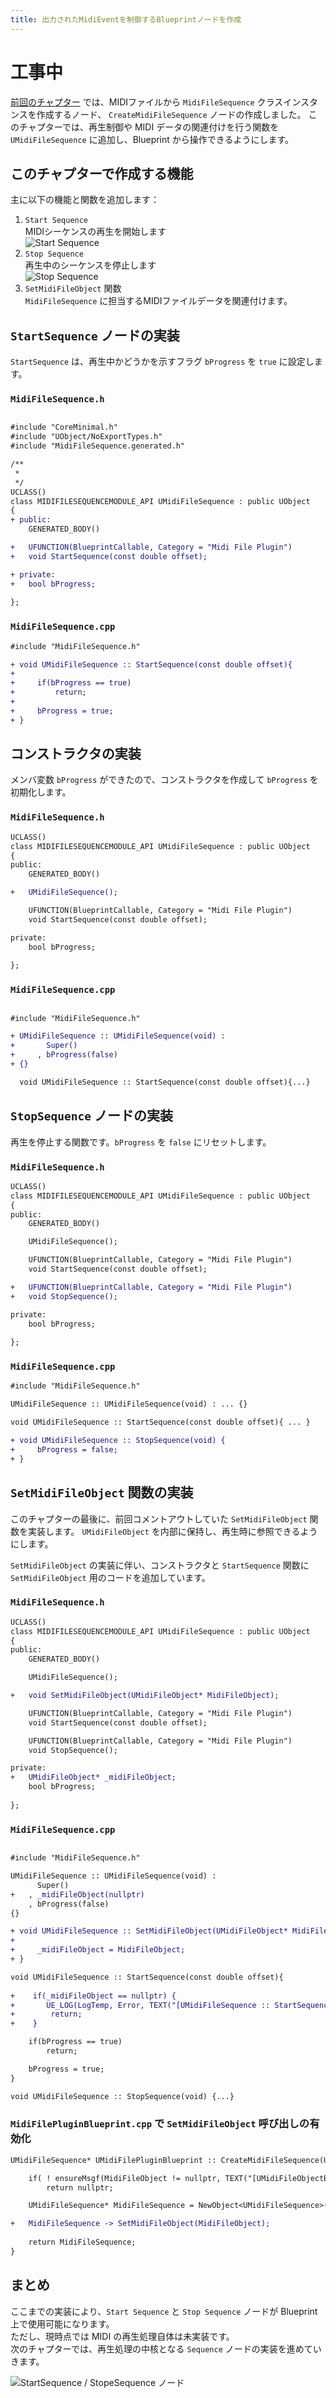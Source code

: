```yaml
---
title: 出力されたMidiEventを制御するBlueprintノードを作成
---
```


# 工事中

[前回のチャプター](./18) では、MIDIファイルから `MidiFileSequence` クラスインスタンスを作成するノード、
`CreateMidiFileSequence` ノードの作成しました。
このチャプターでは、再生制御や MIDI データの関連付けを行う関数を `UMidiFileSequence` に追加し、Blueprint から操作できるようにします。

## このチャプターで作成する機能

主に以下の機能と関数を追加します：

1. `Start Sequence`  
   MIDIシーケンスの再生を開始します  
   ![Start Sequence](/images/books/ue_midi_file_plugin/19/01.png)
2. `Stop Sequence`  
   再生中のシーケンスを停止します  
   ![Stop Sequence](/images/books/ue_midi_file_plugin/19/02.png)
3. `SetMidiFileObject` 関数  
   `MidiFileSequence` に担当するMIDIファイルデータを関連付けます。



## `StartSequence` ノードの実装

`StartSequence` は、再生中かどうかを示すフラグ `bProgress` を `true` に設定します。

### `MidiFileSequence.h`

```diff cpp

#include "CoreMinimal.h"
#include "UObject/NoExportTypes.h"
#include "MidiFileSequence.generated.h"

/**
 * 
 */
UCLASS()
class MIDIFILESEQUENCEMODULE_API UMidiFileSequence : public UObject
{
+ public:
	GENERATED_BODY()

+	UFUNCTION(BlueprintCallable, Category = "Midi File Plugin")
+	void StartSequence(const double offset);

+ private:
+ 	bool bProgress;
	
};

```

### `MidiFileSequence.cpp`

```diff cpp
#include "MidiFileSequence.h"

+ void UMidiFileSequence :: StartSequence(const double offset){
+     
+     if(bProgress == true)
+         return;
+ 
+     bProgress = true;
+ }
```


## コンストラクタの実装

メンバ変数 `bProgress` ができたので、コンストラクタを作成して `bProgress` を初期化します。

### `MidiFileSequence.h`

```diff cpp
UCLASS()
class MIDIFILESEQUENCEMODULE_API UMidiFileSequence : public UObject
{
public:
	GENERATED_BODY()

+	UMidiFileSequence();

	UFUNCTION(BlueprintCallable, Category = "Midi File Plugin")
	void StartSequence(const double offset);

private:
	bool bProgress;
	
};

```

### `MidiFileSequence.cpp`

```diff cpp

#include "MidiFileSequence.h"

+ UMidiFileSequence :: UMidiFileSequence(void) : 
+       Super()
+     , bProgress(false)
+ {}

  void UMidiFileSequence :: StartSequence(const double offset){...}

```

## `StopSequence` ノードの実装

再生を停止する関数です。`bProgress` を `false` にリセットします。

### `MidiFileSequence.h`

```diff cpp
UCLASS()
class MIDIFILESEQUENCEMODULE_API UMidiFileSequence : public UObject
{
public:
	GENERATED_BODY()

	UMidiFileSequence();

	UFUNCTION(BlueprintCallable, Category = "Midi File Plugin")
	void StartSequence(const double offset);

+	UFUNCTION(BlueprintCallable, Category = "Midi File Plugin")
+	void StopSequence();

private:
	bool bProgress;
	
};

```

### `MidiFileSequence.cpp`

```diff cpp
#include "MidiFileSequence.h"

UMidiFileSequence :: UMidiFileSequence(void) : ... {}

void UMidiFileSequence :: StartSequence(const double offset){ ... }

+ void UMidiFileSequence :: StopSequence(void) {
+     bProgress = false;
+ }
```

## `SetMidiFileObject` 関数の実装


このチャプターの最後に、前回コメントアウトしていた `SetMidiFileObject` 関数を実装します。
`UMidiFileObject` を内部に保持し、再生時に参照できるようにします。

`SetMidiFileObject` の実装に伴い、コンストラクタと `StartSequence` 関数に `SetMidiFileObject` 用のコードを追加しています。


### `MidiFileSequence.h`

```diff cpp
UCLASS()
class MIDIFILESEQUENCEMODULE_API UMidiFileSequence : public UObject
{
public:
	GENERATED_BODY()

	UMidiFileSequence();

+	void SetMidiFileObject(UMidiFileObject* MidiFileObject);

	UFUNCTION(BlueprintCallable, Category = "Midi File Plugin")
	void StartSequence(const double offset);

	UFUNCTION(BlueprintCallable, Category = "Midi File Plugin")
	void StopSequence();

private:
+	UMidiFileObject* _midiFileObject;
	bool bProgress;
	
};
```

### `MidiFileSequence.cpp`

```diff cpp

#include "MidiFileSequence.h"

UMidiFileSequence :: UMidiFileSequence(void) : 
      Super()
+   , _midiFileObject(nullptr)
    , bProgress(false)
{}

+ void UMidiFileSequence :: SetMidiFileObject(UMidiFileObject* MidiFileObject){
+     
+     _midiFileObject = MidiFileObject;
+ }

void UMidiFileSequence :: StartSequence(const double offset){
    
+    if(_midiFileObject == nullptr) {
+		UE_LOG(LogTemp, Error, TEXT("[UMidiFileSequence :: StartSequence] : _midiFileObject == nullptr"));
+        return;
+    }

    if(bProgress == true)
        return;

    bProgress = true;
}

void UMidiFileSequence :: StopSequence(void) {...}
```

### `MidiFilePluginBlueprint.cpp` で `SetMidiFileObject` 呼び出しの有効化

```diff cpp
UMidiFileSequence* UMidiFilePluginBlueprint :: CreateMidiFileSequence(UMidiFileObject* MidiFileObject){

    if( ! ensureMsgf(MidiFileObject != nullptr, TEXT("[UMidiFileObjectBlueprint :: CreateMidiFileSequence] : MidiFileObject is nullptr")) )
        return nullptr;

    UMidiFileSequence* MidiFileSequence = NewObject<UMidiFileSequence>();

+   MidiFileSequence -> SetMidiFileObject(MidiFileObject); 
    
    return MidiFileSequence;
}
```


## まとめ

ここまでの実装により、`Start Sequence` と `Stop Sequence` ノードが Blueprint 上で使用可能になります。  
ただし、現時点では MIDI の再生処理自体は未実装です。  
次のチャプターでは、再生処理の中核となる `Sequence` ノードの実装を進めていきます。

![StartSequence / StopeSequence ノード](/images/books/ue_midi_file_plugin/19/03.gif)

